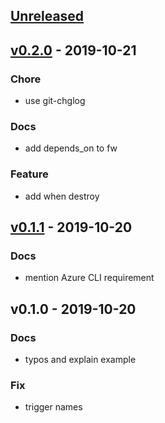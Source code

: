 <a name="unreleased"></a>
## [Unreleased]


<a name="v0.2.0"></a>
## [v0.2.0] - 2019-10-21
### Chore
- use git-chglog

### Docs
- add depends_on to fw

### Feature
- add when destroy


<a name="v0.1.1"></a>
## [v0.1.1] - 2019-10-20
### Docs
- mention Azure CLI requirement


<a name="v0.1.0"></a>
## v0.1.0 - 2019-10-20
### Docs
- typos and explain example

### Fix
- trigger names


[Unreleased]: https://github.com/booyaa/terraform-azurerm-postgresql-read-replica/compare/v0.2.0...HEAD
[v0.2.0]: https://github.com/booyaa/terraform-azurerm-postgresql-read-replica/compare/v0.1.1...v0.2.0
[v0.1.1]: https://github.com/booyaa/terraform-azurerm-postgresql-read-replica/compare/v0.1.0...v0.1.1
